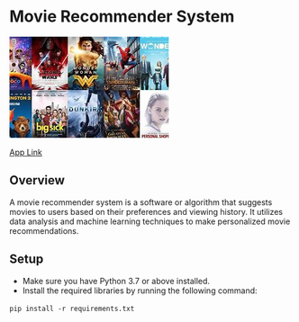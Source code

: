# Movie Recommender System

![](2023-06-29-16-50-51.png)

[App Link](https://movie-recommender-telrich.streamlit.app/)

## Overview
A movie recommender system is a software or algorithm that suggests movies to users based on their preferences and viewing history. It utilizes data analysis and machine learning techniques to make personalized movie recommendations.

## Setup
- Make sure you have Python 3.7 or above installed.
- Install the required libraries by running the following command:

`pip install -r requirements.txt`

